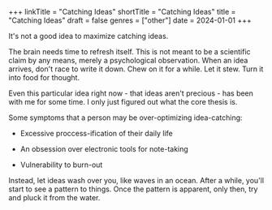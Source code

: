 +++
linkTitle = "Catching Ideas"
shortTitle = "Catching Ideas"
title = "Catching Ideas"
draft = false
genres = ["other"]
date = 2024-01-01
+++

It's not a good idea to maximize catching ideas.

The brain needs time to refresh itself. This is not meant to be a scientific claim by any means, merely a psychological observation. When an idea arrives, don't race to write it down. Chew on it for a while. Let it stew. Turn it into food for thought.

Even this particular idea right now - that ideas aren't precious - has been with me for some time. I only just figured out what the core thesis is.

Some symptoms that a person may be over-optimizing idea-catching:

- Excessive proccess-ification of their daily life

- An obsession over electronic tools for note-taking

- Vulnerability to burn-out

Instead, let ideas wash over you, like waves in an ocean. After a while, you'll start to see a pattern to things. Once the pattern is apparent, only then, try and pluck it from the water.
